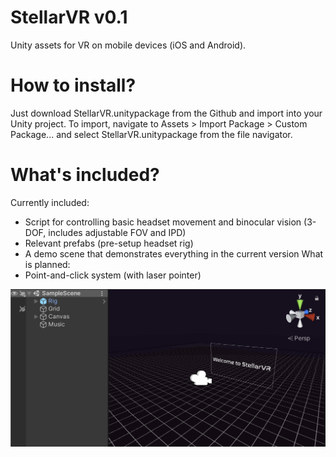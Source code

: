 # StellarVR v0.1
Unity assets for VR on mobile devices (iOS and Android).

# How to install?

Just download StellarVR.unitypackage from the Github and import into your Unity project. To import, navigate to Assets > Import Package > Custom Package... and select StellarVR.unitypackage from the file navigator.

# What's included?
Currently included:
- Script for controlling basic headset movement and binocular vision (3-DOF, includes adjustable FOV and IPD)
- Relevant prefabs (pre-setup headset rig)
- A demo scene that demonstrates everything in the current version
What is planned:
- Point-and-click system (with laser pointer)

![Image showing the demo scene included in v0.1](example1.png)
